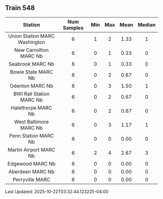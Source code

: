 ## Train 548

| Station | Num Samples | Min | Max | Mean | Median |
| :-----: | :---------: | :-: | :-: | :--: | :----: |
| Union Station MARC Washington | 6 | 1 | 2 | 1.33 | 1 |
| New Carrollton MARC Nb | 6 | 0 | 1 | 0.33 | 0 |
| Seabrook MARC Nb | 6 | 0 | 1 | 0.33 | 0 |
| Bowie State MARC Nb | 6 | 0 | 2 | 0.67 | 0 |
| Odenton MARC Nb | 6 | 0 | 3 | 1.50 | 1 |
| BWI Rail Station MARC Nb | 6 | 0 | 2 | 0.67 | 0 |
| Halethorpe MARC Nb | 6 | 0 | 2 | 0.67 | 0 |
| West Baltimore MARC Nb | 6 | 0 | 3 | 1.17 | 1 |
| Penn Station MARC Nb | 6 | 0 | 0 | 0.00 | 0 |
| Martin Airport MARC Nb | 6 | 2 | 4 | 2.67 | 3 |
| Edgewood MARC Nb | 6 | 0 | 0 | 0.00 | 0 |
| Aberdeen MARC Nb | 6 | 0 | 0 | 0.00 | 0 |
| Perryville MARC | 6 | 0 | 0 | 0.00 | 0 |


Last Updated: 2025-10-22T03:32:44.123225-04:00